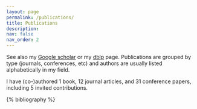 ```yaml
---
layout: page
permalink: /publications/
title: Publications
description: 
nav: false
nav_order: 2
---
```

See also my <a href="https://scholar.google.com/citations?user=RJt-ckkAAAAJ">Google scholar</a> or my <a href="https://dblp.org/pid/49/10827.html">dblp</a> page. Publications are grouped by type (journals, conferences, etc) and authors are usually listed alphabetically in my field.

I have (co-)authored 1 book, 12 journal articles, and 31 conference papers, including 5 invited contributions. 

<!-- _pages/publications.md -->
<div class="publications">

{% bibliography %}

</div>
